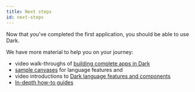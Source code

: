```yaml
---
title: Next steps
id: next-steps
---
```


Now that you've completed the first application, you should be able to use Dark.

We have more material to help you on your journey:

- video walk-throughs of
  [building complete apps in Dark](https://www.youtube.com/playlist?list=PLpcgNq_UYVoPU7vi_aDABfEoGqf9bfmP4)
- [sample canvases](/reference/sample-canvases) for language features and
- video introductions to
  [Dark language features and components](https://www.youtube.com/playlist?list=PLpcgNq_UYVoNZVoPEdqoNVemixjkrye83)
- [In-depth how-to guides](https://docs.darklang.com/category/walk-throughs)
